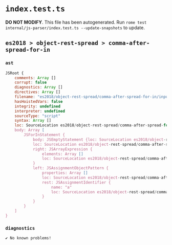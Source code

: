 # `index.test.ts`

**DO NOT MODIFY**. This file has been autogenerated. Run `rome test internal/js-parser/index.test.ts --update-snapshots` to update.

## `es2018 > object-rest-spread > comma-after-spread-for-in`

### `ast`

```javascript
JSRoot {
	comments: Array []
	corrupt: false
	diagnostics: Array []
	directives: Array []
	filename: "es2018/object-rest-spread/comma-after-spread-for-in/input.js"
	hasHoistedVars: false
	integrity: undefined
	interpreter: undefined
	sourceType: "script"
	syntax: Array []
	loc: SourceLocation es2018/object-rest-spread/comma-after-spread-for-in/input.js 1:0-2:0
	body: Array [
		JSForInStatement {
			body: JSEmptyStatement {loc: SourceLocation es2018/object-rest-spread/comma-after-spread-for-in/input.js 1:19-1:20}
			loc: SourceLocation es2018/object-rest-spread/comma-after-spread-for-in/input.js 1:0-1:20
			right: JSArrayExpression {
				elements: Array []
				loc: SourceLocation es2018/object-rest-spread/comma-after-spread-for-in/input.js 1:16-1:18
			}
			left: JSAssignmentObjectPattern {
				properties: Array []
				loc: SourceLocation es2018/object-rest-spread/comma-after-spread-for-in/input.js 1:5-1:12
				rest: JSAssignmentIdentifier {
					name: "a"
					loc: SourceLocation es2018/object-rest-spread/comma-after-spread-for-in/input.js 1:9-1:10 (a)
				}
			}
		}
	]
}
```

### `diagnostics`

```
✔ No known problems!

```
